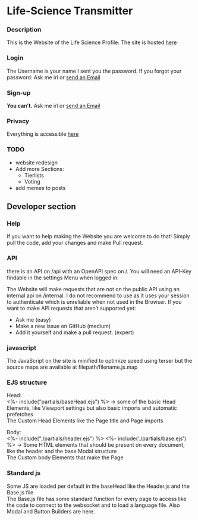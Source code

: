 # Life-Science Transmitter

### Description

This is the Website of the Life Science Profile.
The site is hosted [here](https://liscitransmitter.live)

### Login

The Username is your name
I sent you the password.
If you forgot your password: Ask me irl or <a href="mailto:admin@liscitransmitter.live">send an Email</a>

### Sign-up

**You can’t.**
Ask me irl or <a href="mailto:admin@liscitransmitter.live">send an Email</a>

### Privacy

Everything is accessible [here](https://liscitransmitter.live/about)

### TODO

- website redesign
- Add more Sections:
  - Tierlists
  - Voting
- add memes to posts


## Developer section

### Help

If you want to help making the Website you are welcome to do that!
Simply pull the code, add your changes and make Pull request.

### API

there is an API on /api with an OpenAPI spec on /.
You will need an API-Key findable in the settings Menu when logged in.

The Website will make requests that are not on the public API using an internal api on /internal. I do not recommend to use as it uses your session to authenticate which is unreliable when not used in the Browser. If you want to make API requests that aren’t supported yet:
- Ask me (easy)
- Make a new issue on GitHub (medium)
- Add it yourself and make a pull request. (expert)

### javascript

The JavaScript on the site is minified to optimize speed using terser but the source maps are available at filepath/filename.js.map

### EJS structure
Head: <br>
  <%- include("partials/baseHead.ejs") %> -> some of the basic Head Elements, like Viewport settings but also basic imports and automatic prefetches <br>
  The Custom Head Elements like the Page title and Page imports

Body: <br>
  <%- include("./partials/header.ejs") %>
<%- include('./partials/base.ejs') %> -> Some HTML elements that should be present on every document, like the header and the base Modal structure <br>
  The Custom body Elements that make the Page

### Standard js
Some JS are loaded per default in the baseHead like the Header.js and the Base.js file <br>
The Base.js file has some standard function for every page to access like the code to connect to the websocket and to load a language file. Also Modal and Button Builders are here.